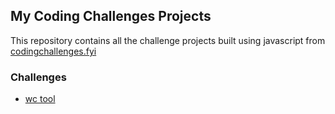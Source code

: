## My Coding Challenges Projects

This repository contains all the challenge projects built using javascript from [codingchallenges.fyi](https://codingchallenges.fyi/challenges/intro)

### Challenges
- [wc tool](https://github.com/0xRadioAc7iv/codingchallenges-js/tree/master/1-wc-tool)
